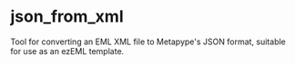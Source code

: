 # json_from_xml
Tool for converting an EML XML file to Metapype's JSON format, suitable for use as an ezEML template.

